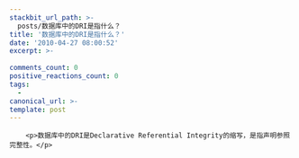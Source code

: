 ```yaml
---
stackbit_url_path: >-
  posts/数据库中的DRI是指什么？
title: '数据库中的DRI是指什么？'
date: '2010-04-27 08:00:52'
excerpt: >-
  
comments_count: 0
positive_reactions_count: 0
tags: 
  - 
canonical_url: >-
template: post
---
```


        <p>数据库中的DRI是Declarative Referential Integrity的缩写，是指声明参照完整性。</p>

      